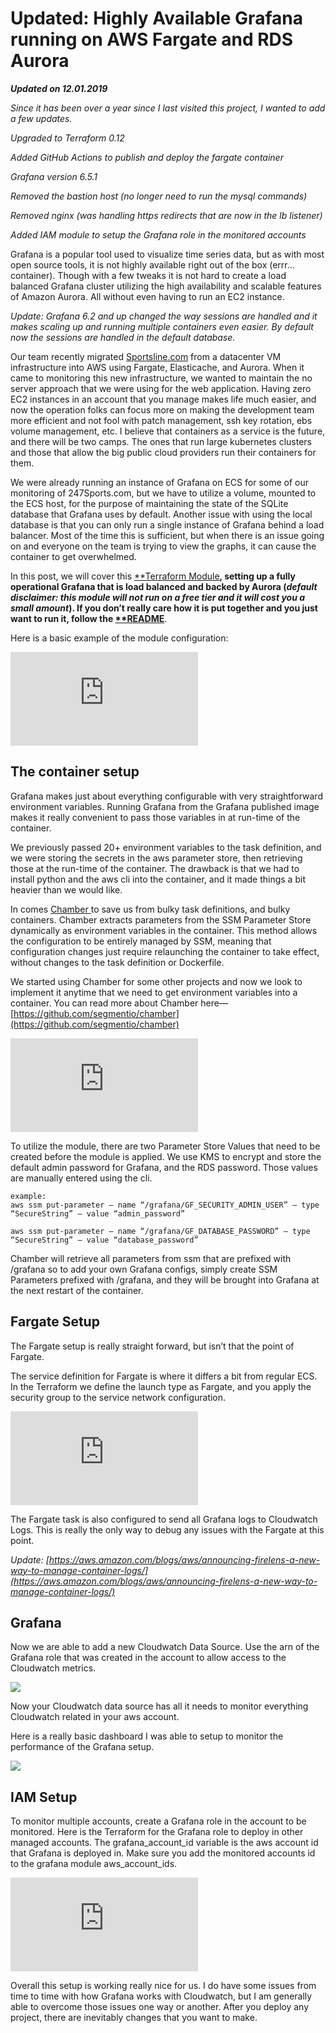 
# Updated: Highly Available Grafana running on AWS Fargate and RDS Aurora



***Updated on 12.01.2019***

*Since it has been over a year since I last visited this project, I wanted to add a few updates.*

*Upgraded to Terraform 0.12*

*Added GitHub Actions to publish and deploy the fargate container*

*Grafana version 6.5.1*

*Removed the bastion host (no longer need to run the mysql commands)*

*Removed nginx (was handling https redirects that are now in the lb listener)*

*Added IAM module to setup the Grafana role in the monitored accounts*

Grafana is a popular tool used to visualize time series data, but as with most open source tools, it is not highly available right out of the box (errr… container). Though with a few tweaks it is not hard to create a load balanced Grafana cluster utilizing the high availability and scalable features of Amazon Aurora. All without even having to run an EC2 instance.

*Update: Grafana 6.2 and up changed the way sessions are handled and it makes scaling up and running multiple containers even easier. By default now the sessions are handled in the default database.*

Our team recently migrated [Sportsline.com](https://www.sportsline.com) from a datacenter VM infrastructure into AWS using Fargate, Elasticache, and Aurora. When it came to monitoring this new infrastructure, we wanted to maintain the no server approach that we were using for the web application. Having zero EC2 instances in an account that you manage makes life much easier, and now the operation folks can focus more on making the development team more efficient and not fool with patch management, ssh key rotation, ebs volume management, etc. I believe that containers as a service is the future, and there will be two camps. The ones that run large kubernetes clusters and those that allow the big public cloud providers run their containers for them.

We were already running an instance of Grafana on ECS for some of our monitoring of 247Sports.com, but we have to utilize a volume, mounted to the ECS host, for the purpose of maintaining the state of the SQLite database that Grafana uses by default. Another issue with using the local database is that you can only run a single instance of Grafana behind a load balancer. Most of the time this is sufficient, but when there is an issue going on and everyone on the team is trying to view the graphs, it can cause the container to get overwhelmed.

In this post, we will cover this [**Terraform Module](https://github.com/ulikabbq/grafana-fargate)**, setting up a fully operational Grafana that is load balanced and backed by Aurora (*default disclaimer: this module will not run on a free tier and it will cost you a small amount*). If you don’t really care how it is put together and you just want to run it, follow the [**README](https://github.com/ulikabbq/grafana-fargate/blob/master/README.md)**.

Here is a basic example of the module configuration:

<iframe src="https://medium.com/media/bf500ab47c3954bc924925a5ca4314af" frameborder=0></iframe>

## The container setup

Grafana makes just about everything configurable with very straightforward environment variables. Running Grafana from the Grafana published image makes it really convenient to pass those variables in at run-time of the container.

We previously passed 20+ environment variables to the task definition, and we were storing the secrets in the aws parameter store, then retrieving those at the run-time of the container. The drawback is that we had to install python and the aws cli into the container, and it made things a bit heavier than we would like.

In comes [Chamber ](https://aws.amazon.com/blogs/mt/the-right-way-to-store-secrets-using-parameter-store/)to save us from bulky task definitions, and bulky containers. Chamber extracts parameters from the SSM Parameter Store dynamically as environment variables in the container. This method allows the configuration to be entirely managed by SSM, meaning that configuration changes just require relaunching the container to take effect, without changes to the task definition or Dockerfile.

We started using Chamber for some other projects and now we look to implement it anytime that we need to get environment variables into a container. You can read more about Chamber here— [https://github.com/segmentio/chamber](https://github.com/segmentio/chamber)

<iframe src="https://medium.com/media/2f1ec800540a5bdecea4294a289cdfa8" frameborder=0></iframe>

To utilize the module, there are two Parameter Store Values that need to be created before the module is applied. We use KMS to encrypt and store the default admin password for Grafana, and the RDS password. Those values are manually entered using the cli.

    example:
    aws ssm put-parameter — name “/grafana/GF_SECURITY_ADMIN_USER” — type “SecureString” — value “admin_password”
     
    aws ssm put-parameter — name “/grafana/GF_DATABASE_PASSWORD” — type “SecureString” — value “database_password”

Chamber will retrieve all parameters from ssm that are prefixed with /grafana so to add your own Grafana configs, simply create SSM Parameters prefixed with /grafana, and they will be brought into Grafana at the next restart of the container.

## Fargate Setup

The Fargate setup is really straight forward, but isn’t that the point of Fargate.

The service definition for Fargate is where it differs a bit from regular ECS. In the Terraform we define the launch type as Fargate, and you apply the security group to the service network configuration.

<iframe src="https://medium.com/media/ff7895828110d25dc361b09b9fa7d81f" frameborder=0></iframe>

The Fargate task is also configured to send all Grafana logs to Cloudwatch Logs. This is really the only way to debug any issues with the Fargate at this point.

*Update: [https://aws.amazon.com/blogs/aws/announcing-firelens-a-new-way-to-manage-container-logs/](https://aws.amazon.com/blogs/aws/announcing-firelens-a-new-way-to-manage-container-logs/)*

## Grafana

Now we are able to add a new Cloudwatch Data Source. Use the arn of the Grafana role that was created in the account to allow access to the Cloudwatch metrics.

![](https://cdn-images-1.medium.com/max/2000/1*7WBbeBw0TciPwgtczgN2Yg.png)

Now your Cloudwatch data source has all it needs to monitor everything Cloudwatch related in your aws account.

Here is a really basic dashboard I was able to setup to monitor the performance of the Grafana setup.

![](https://cdn-images-1.medium.com/max/2498/1*xn633Bu8JqHQm1GF7WukqQ.png)

## IAM Setup

To monitor multiple accounts, create a Grafana role in the account to be monitored. Here is the Terraform for the Grafana role to deploy in other managed accounts. The grafana_account_id variable is the aws account id that Grafana is deployed in. Make sure you add the monitored accounts id to the grafana module aws_account_ids.

<iframe src="https://medium.com/media/3567f6d823560d4be82c20605e755f8f" frameborder=0></iframe>

Overall this setup is working really nice for us. I do have some issues from time to time with how Grafana works with Cloudwatch, but I am generally able to overcome those issues one way or another. After you deploy any project, there are inevitably changes that you want to make.
